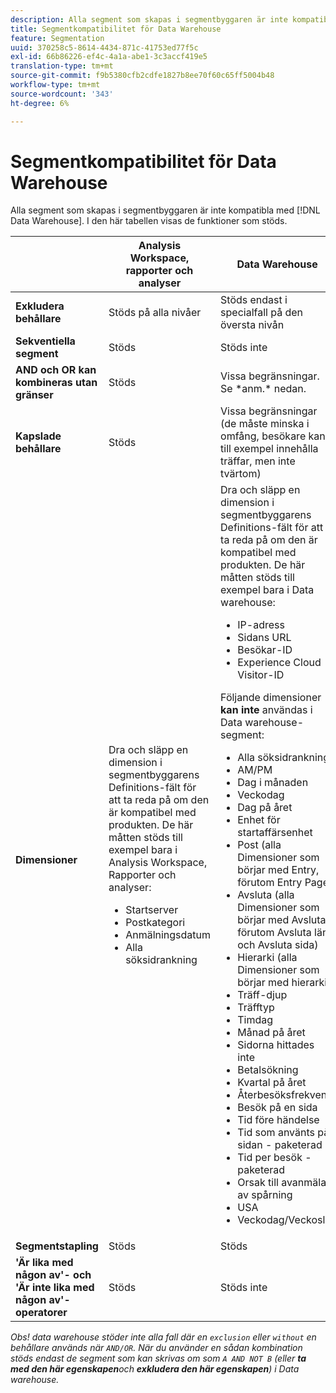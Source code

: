 ```yaml
---
description: Alla segment som skapas i segmentbyggaren är inte kompatibla med Data warehouse. I den här tabellen visas de funktioner som stöds.
title: Segmentkompatibilitet för Data Warehouse
feature: Segmentation
uuid: 370258c5-8614-4434-871c-41753ed77f5c
exl-id: 66b86226-ef4c-4a1a-abe1-3c3accf419e5
translation-type: tm+mt
source-git-commit: f9b5380cfb2cdfe1827b8ee70f60c65ff5004b48
workflow-type: tm+mt
source-wordcount: '343'
ht-degree: 6%

---
```


# Segmentkompatibilitet för Data Warehouse

Alla segment som skapas i segmentbyggaren är inte kompatibla med [!DNL Data Warehouse]. I den här tabellen visas de funktioner som stöds.

<table> 
 <thead> 
  <tr> 
   <th> </th> 
   <th> Analysis Workspace, rapporter och analyser </th> 
   <th> Data Warehouse </th> 
  </tr> 
 </thead>
 <tbody> 
  <tr> 
   <td > <b>Exkludera behållare</b> </td> 
   <td> Stöds på alla nivåer </td> 
   <td> Stöds endast i specialfall på den översta nivån </td> 
  </tr> 
  <tr> 
   <td> <b>Sekventiella segment</b> </td> 
   <td> Stöds </td> 
   <td> Stöds inte </td> 
  </tr> 
  <tr> 
   <td> <b>AND och OR kan kombineras utan gränser</b> </td> 
   <td> Stöds </td> 
   <td> Vissa begränsningar. Se *anm.* nedan. </td> 
  </tr> 
  <tr> 
   <td> <b>Kapslade behållare</b> </td> 
   <td> Stöds </td> 
   <td> Vissa begränsningar (de måste minska i omfång, besökare kan till exempel innehålla träffar, men inte tvärtom) </td> 
  </tr> 
  <tr> 
   <td> <b>Dimensioner</b> </td> 
   <td>Dra och släpp en dimension i segmentbyggarens <span class="uicontrol"> Definitions</span>-fält för att ta reda på om den är kompatibel med produkten. De här måtten stöds till exempel bara i Analysis Workspace, Rapporter och analyser: 
    <ul> 
     <li>Startserver </li> 
     <li>Postkategori </li> 
     <li>Anmälningsdatum </li> 
     <li>Alla söksidrankning </li> 
    </ul> </td> 
   <td> Dra och släpp en dimension i segmentbyggarens <span class="uicontrol"> Definitions</span>-fält för att ta reda på om den är kompatibel med produkten. De här måtten stöds till exempel bara i Data warehouse: 
    <ul> 
     <li>IP-adress </li> 
     <li>Sidans URL </li> 
     <li>Besökar-ID </li> 
     <li>Experience Cloud Visitor-ID </li> 
    </ul> <p>Följande dimensioner <b>kan inte </b>användas i Data warehouse-segment: </p> 
    <ul> 
     <li>Alla söksidrankning </li> 
     <li>AM/PM </li> 
     <li>Dag i månaden </li> 
     <li>Veckodag </li> 
     <li>Dag på året </li> 
     <li>Enhet för startaffärsenhet </li> 
     <li>Post (alla Dimensioner som börjar med Entry, förutom Entry Page) </li> 
     <li>Avsluta (alla Dimensioner som börjar med Avsluta, förutom Avsluta länk och Avsluta sida) </li> 
     <li>Hierarki (alla Dimensioner som börjar med hierarki) </li> 
     <li>Träff-djup </li> 
     <li>Träfftyp </li> 
     <li>Timdag </li> 
     <li>Månad på året </li> 
     <li>Sidorna hittades inte </li> 
     <li>Betalsökning </li> 
     <li>Kvartal på året </li> 
     <li>Återbesöksfrekvens </li> 
     <li>Besök på en sida </li> 
     <li>Tid före händelse </li> 
     <li>Tid som använts på sidan - paketerad </li> 
     <li>Tid per besök - paketerad </li> 
     <li>Orsak till avanmälan av spårning </li> 
     <li>USA </li> 
     <li>Veckodag/Veckoslut </li> 
    </ul> </td> 
  </tr> 
  <tr> 
   <td> <b>Segmentstapling</b> </td> 
   <td> Stöds </td> 
   <td> Stöds </td> 
  </tr>
  <tr>
    <td><b>'Är lika med någon av'- och 'Är inte lika med någon av'-operatorer</b></td>
    <td>Stöds</td>
    <td>Stöds inte</td>
  </tr>
 </tbody> 
</table>

*Obs! data warehouse stöder inte alla fall där en  `exclusion` eller  `without` en behållare används när  `AND/OR`. När du använder en sådan kombination stöds endast de segment som kan skrivas om som `A AND NOT B` (eller **ta med den här egenskapen**och **exkludera den här egenskapen**) i Data warehouse.*
